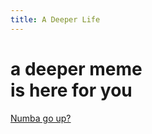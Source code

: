 ```yaml
---
title: A Deeper Life
---
```


<div class="hero">
    <h1>a deeper meme<br>is here for you</h1>
    <a href="/about" class="cta-button">Numba go up?</a>
</div> 
